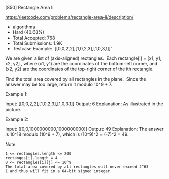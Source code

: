 [850] Rectangle Area II  

https://leetcode.com/problems/rectangle-area-ii/description/

* algorithms
* Hard (40.63%)
* Total Accepted:    768
* Total Submissions: 1.9K
* Testcase Example:  '[[0,0,2,2],[1,0,2,3],[1,0,3,1]]'

We are given a list of (axis-aligned) rectangles.  Each rectangle[i] = [x1, y1, x2, y2] , where (x1, y1) are the coordinates of the bottom-left corner, and (x2, y2) are the coordinates of the top-right corner of the ith rectangle.

Find the total area covered by all rectangles in the plane.  Since the answer may be too large, return it modulo 10^9 + 7.



Example 1:


Input: [[0,0,2,2],[1,0,2,3],[1,0,3,1]]
Output: 6
Explanation: As illustrated in the picture.


Example 2:


Input: [[0,0,1000000000,1000000000]]
Output: 49
Explanation: The answer is 10^18 modulo (10^9 + 7), which is (10^9)^2 = (-7)^2 = 49.


Note:


	1 <= rectangles.length <= 200
	rectanges[i].length = 4
	0 <= rectangles[i][j] <= 10^9
	The total area covered by all rectangles will never exceed 2^63 - 1 and thus will fit in a 64-bit signed integer.

